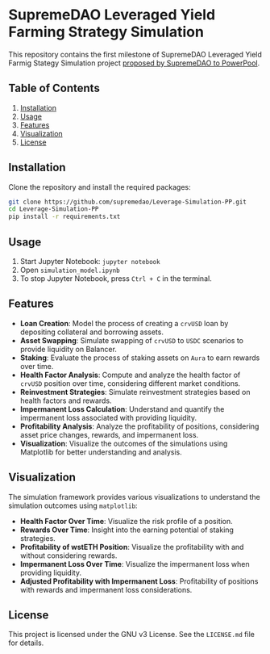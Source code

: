 # SupremeDAO Leveraged Yield Farming Strategy Simulation

This repository contains the first milestone of SupremeDAO Leveraged Yield Farmig Stategy Simulation project [proposed by SupremeDAO to PowerPool](https://gov.powerpool.finance/t/approved-grant-to-daosim-systems-for-the-implementation-of-poweragent-in-their-new-project-supremedao/1946). 

## Table of Contents

1. [Installation](#installation)
2. [Usage](#usage)
3. [Features](#features)
4. [Visualization](#visualization)
5. [License](#license)

## Installation

Clone the repository and install the required packages:

```bash
git clone https://github.com/supremedao/Leverage-Simulation-PP.git
cd Leverage-Simulation-PP
pip install -r requirements.txt
```

## Usage

1. Start Jupyter Notebook: `jupyter notebook`
2. Open `simulation_model.ipynb`
4. To stop Jupyter Notebook, press `Ctrl + C` in the terminal.

## Features

- **Loan Creation**: Model the process of creating a `crvUSD` loan by depositing collateral and borrowing assets.
- **Asset Swapping**: Simulate swapping of `crvUSD` to `USDC` scenarios to provide liquidity on Balancer.
- **Staking**: Evaluate the process of staking assets on `Aura` to earn rewards over time.
- **Health Factor Analysis**: Compute and analyze the health factor of `crvUSD` position over time, considering different market conditions.
- **Reinvestment Strategies**: Simulate reinvestment strategies based on health factors and rewards.
- **Impermanent Loss Calculation**: Understand and quantify the impermanent loss associated with providing liquidity.
- **Profitability Analysis**: Analyze the profitability of positions, considering asset price changes, rewards, and impermanent loss.
- **Visualization**: Visualize the outcomes of the simulations using Matplotlib for better understanding and analysis.

## Visualization

The simulation framework provides various visualizations to understand the simulation outcomes using `matplotlib`:

- **Health Factor Over Time**: Visualize the risk profile of a position.
- **Rewards Over Time**: Insight into the earning potential of staking strategies.
- **Profitability of wstETH Position**: Visualize the profitability with and without considering rewards.
- **Impermanent Loss Over Time**: Visualize the impermanent loss when providing liquidity.
- **Adjusted Profitability with Impermanent Loss**: Profitability of positions with rewards and impermanent loss considerations.

## License

This project is licensed under the GNU v3 License. See the `LICENSE.md` file for details.
